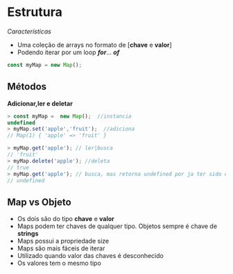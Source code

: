 # Estrutura

*Características*
- Uma coleção de arrays no formato de [**chave** e **valor**]
- Podendo iterar por um loop ***for***... ***of***

~~~javascript
const myMap = new Map();
~~~

## Métodos

**Adicionar,ler e deletar**

~~~ javascript
> const myMap =  new Map();  //instancia
undefined
> myMap.set('apple','fruit');  //adiciona
// Map(1) { 'apple' => 'fruit' }

> myMap.get('apple'); // ler|busca
// 'fruit'
> myMap.delete('apple'); //deleta
// true
> myMap.get('apple'); // busca, mas retorna undefined por ja ter sido deletado
// undefined

~~~

## Map vs Objeto

- Os dois são do tipo __chave__ e **valor**
- Maps podem ter chaves de qualquer tipo. Objetos sempre é chave de **strings**
- Maps possui a propriedade size
- Maps são mais fáceis de iterar
- Utilizado quando valor das chaves é desconhecido
- Os valores tem o mesmo tipo